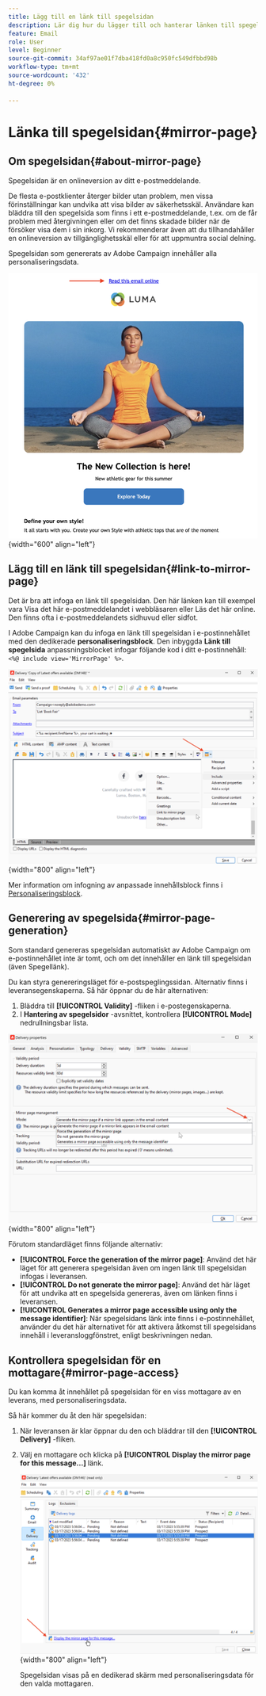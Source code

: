 ```yaml
---
title: Lägg till en länk till spegelsidan
description: Lär dig hur du lägger till och hanterar länken till spegelsidan
feature: Email
role: User
level: Beginner
source-git-commit: 34af97ae01f7dba418fd0a8c950fc549dfbbd98b
workflow-type: tm+mt
source-wordcount: '432'
ht-degree: 0%

---
```


# Länka till spegelsidan{#mirror-page}

## Om spegelsidan{#about-mirror-page}

Spegelsidan är en onlineversion av ditt e-postmeddelande.

De flesta e-postklienter återger bilder utan problem, men vissa förinställningar kan undvika att visa bilder av säkerhetsskäl. Användare kan bläddra till den spegelsida som finns i ett e-postmeddelande, t.ex. om de får problem med återgivningen eller om det finns skadade bilder när de försöker visa dem i sin inkorg. Vi rekommenderar även att du tillhandahåller en onlineversion av tillgänglighetsskäl eller för att uppmuntra social delning.

Spegelsidan som genererats av Adobe Campaign innehåller alla personaliseringsdata.

![exempel på spegellänk](assets/mirror-page-link.png){width="600" align="left"}

## Lägg till en länk till spegelsidan{#link-to-mirror-page}

Det är bra att infoga en länk till spegelsidan. Den här länken kan till exempel vara Visa det här e-postmeddelandet i webbläsaren eller Läs det här online. Den finns ofta i e-postmeddelandets sidhuvud eller sidfot.

I Adobe Campaign kan du infoga en länk till spegelsidan i e-postinnehållet med den dedikerade **personaliseringsblock**. Den inbyggda **Länk till spegelsida** anpassningsblocket infogar följande kod i ditt e-postinnehåll: `<%@ include view='MirrorPage' %>`.

![](assets/mirror-page-insert.png){width="800" align="left"}


Mer information om infogning av anpassade innehållsblock finns i [Personaliseringsblock](personalization-blocks.md).

## Generering av spegelsida{#mirror-page-generation}

Som standard genereras spegelsidan automatiskt av Adobe Campaign om e-postinnehållet inte är tomt, och om det innehåller en länk till spegelsidan (även Spegellänk).

Du kan styra genereringsläget för e-postspeglingssidan. Alternativ finns i leveransegenskaperna. Så här öppnar du de här alternativen:

1. Bläddra till **[!UICONTROL Validity]** -fliken i e-postegenskaperna.
1. I **Hantering av spegelsidor** -avsnittet, kontrollera **[!UICONTROL Mode]** nedrullningsbar lista.

![](assets/mirror-page-generation.png){width="800" align="left"}

Förutom standardläget finns följande alternativ:

* **[!UICONTROL Force the generation of the mirror page]**: Använd det här läget för att generera spegelsidan även om ingen länk till spegelsidan infogas i leveransen.
* **[!UICONTROL Do not generate the mirror page]**: Använd det här läget för att undvika att en spegelsida genereras, även om länken finns i leveransen.
* **[!UICONTROL Generates a mirror page accessible using only the message identifier]**: När spegelsidans länk inte finns i e-postinnehållet, använder du det här alternativet för att aktivera åtkomst till spegelsidans innehåll i leveransloggfönstret, enligt beskrivningen nedan.

## Kontrollera spegelsidan för en mottagare{#mirror-page-access}

Du kan komma åt innehållet på spegelsidan för en viss mottagare av en leverans, med personaliseringsdata.

Så här kommer du åt den här spegelsidan:

1. När leveransen är klar öppnar du den och bläddrar till den **[!UICONTROL Delivery]** -fliken.

1. Välj en mottagare och klicka på **[!UICONTROL Display the mirror page for this message...]** länk.

   ![](assets/mirror-page-display.png){width="800" align="left"}

   Spegelsidan visas på en dedikerad skärm med personaliseringsdata för den valda mottagaren.

